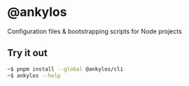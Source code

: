 # @ankylos

Configuration files & bootstrapping scripts for Node projects

## Try it out

```sh
~$ pnpm install --global @ankylos/cli
~$ ankylos --help
```
